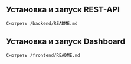 ## Установка и запуск REST-API

```
Смотреть /backend/README.md
```

## Установка и запуск Dashboard

```
Смотреть /frontend/README.md
```
